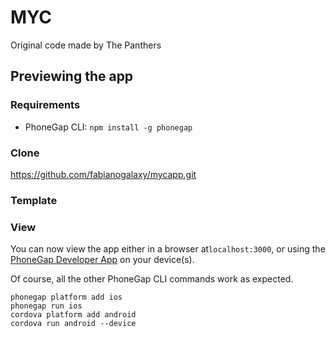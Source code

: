 # MYC

Original code made by The Panthers

## Previewing the app

### Requirements

- PhoneGap CLI: `npm install -g phonegap`

### Clone
https://github.com/fabianogalaxy/mycapp.git

### Template



### View

You can now view the app either in a browser at`localhost:3000`, or using the [PhoneGap Developer App](http://app.phonegap.com/) on your device(s).


Of course, all the other PhoneGap CLI commands work as expected.

```
phonegap platform add ios
phonegap run ios
cordova platform add android
cordova run android --device
```


